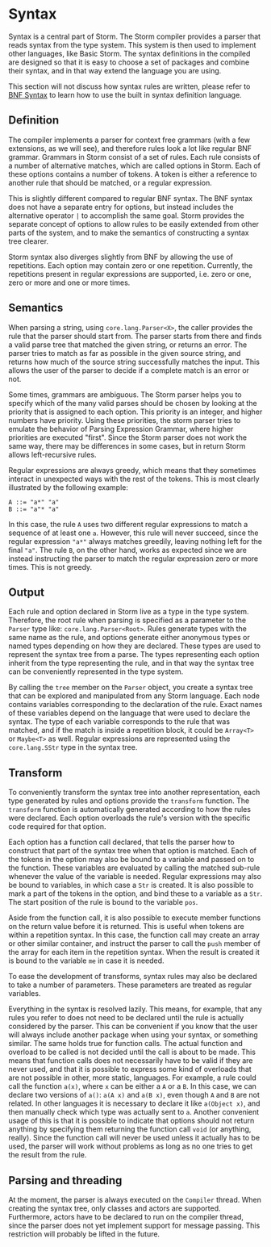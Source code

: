 Syntax
=======

Syntax is a central part of Storm. The Storm compiler provides a parser that reads syntax from the
type system. This system is then used to implement other languages, like Basic Storm. The syntax
definitions in the compiled are designed so that it is easy to choose a set of packages and combine
their syntax, and in that way extend the language you are using.

This section will not discuss how syntax rules are written, please refer to [BNF Syntax](md://BNF_Syntax)
to learn how to use the built in syntax definition language.

Definition
-----------

The compiler implements a parser for context free grammars (with a few extensions, as we will see),
and therefore rules look a lot like regular BNF grammar. Grammars in Storm consist of a set of
rules. Each rule consists of a number of alternative matches, which are called options in
Storm. Each of these options contains a number of tokens. A token is either a reference to another
rule that should be matched, or a regular expression.

This is slightly different compared to regular BNF syntax. The BNF syntax does not have a separate
entry for options, but instead includes the alternative operator `|` to accomplish the same
goal. Storm provides the separate concept of options to allow rules to be easily extended from other
parts of the system, and to make the semantics of constructing a syntax tree clearer.

Storm syntax also diverges slightly from BNF by allowing the use of repetitions. Each option may
contain zero or one repetition. Currently, the repetitions present in regular expressions are
supported, i.e. zero or one, zero or more and one or more times.

Semantics
----------

When parsing a string, using `core.lang.Parser<X>`, the caller provides the rule that the parser
should start from. The parser starts from there and finds a valid parse tree that matched the given
string, or returns an error. The parser tries to match as far as possible in the given source
string, and returns how much of the source string successfully matches the input. This allows the
user of the parser to decide if a complete match is an error or not.

Some times, grammars are ambiguous. The Storm parser helps you to specify which of the many valid
parses should be chosen by looking at the priority that is assigned to each option. This priority is
an integer, and higher numbers have priority. Using these priorities, the storm parser tries to
emulate the behavior of Parsing Expression Grammar, where higher priorities are executed
"first". Since the Storm parser does not work the same way, there may be differences in some cases,
but in return Storm allows left-recursive rules.

Regular expressions are always greedy, which means that they sometimes interact in unexpected ways
with the rest of the tokens. This is most clearly illustrated by the following example:

```
A ::= "a*" "a"
B ::= "a"* "a"
```

In this case, the rule `A` uses two different regular expressions to match a sequence of at least
one `a`. However, this rule will never succeed, since the regular expression `"a*"` always matches
greedily, leaving nothing left for the final `"a"`. The rule `B`, on the other hand, works as
expected since we are instead instructing the parser to match the regular expression zero or more
times. This is not greedy.

Output
-------

Each rule and option declared in Storm live as a type in the type system. Therefore, the root rule
when parsing is specified as a parameter to the `Parser` type like: `core.lang.Parser<Root>`. Rules
generate types with the same name as the rule, and options generate either anonymous types or named
types depending on how they are declared. These types are used to represent the syntax tree from a
parse. The types representing each option inherit from the type representing the rule, and in that
way the syntax tree can be conveniently represented in the type system.

By calling the `tree` member on the `Parser` object, you create a syntax tree that can be explored
and manipulated from any Storm language. Each node contains variables corresponding to the
declaration of the rule. Exact names of these variables depend on the language that were used to
declare the syntax. The type of each variable corresponds to the rule that was matched, and if the
match is inside a repetition block, it could be `Array<T>` or `Maybe<T>` as well. Regular
expressions are represented using the `core.lang.SStr` type in the syntax tree.

Transform
----------

To conveniently transform the syntax tree into another representation, each type generated by rules
and options provide the `transform` function. The `transform` function is automatically generated
according to how the rules were declared. Each option overloads the rule's version with the specific
code required for that option.

Each option has a function call declared, that tells the parser how to construct that part of the
syntax tree when that option is matched. Each of the tokens in the option may also be bound to a
variable and passed on to the function. These variables are evaluated by calling the matched
sub-rule whenever the value of the variable is needed. Regular expressions may also be bound to
variables, in which case a `Str` is created. It is also possible to mark a part of the tokens in the
option, and bind these to a variable as a `Str`. The start position of the rule is bound to the
variable `pos`.

Aside from the function call, it is also possible to execute member functions on the return value
before it is returned. This is useful when tokens are within a repetition syntax. In this case, the
function call may create an array or other similar container, and instruct the parser to call the
`push` member of the array for each item in the repetition syntax. When the result is created it is
bound to the variable `me` in case it is needed.

To ease the development of transforms, syntax rules may also be declared to take a number of
parameters. These parameters are treated as regular variables.

Everything in the syntax is resolved lazily. This means, for example, that any rules you refer to
does not need to be declared until the rule is actually considered by the parser. This can be
convenient if you know that the user will always include another package when using your syntax, or
something similar. The same holds true for function calls. The actual function and overload to be
called is not decided until the call is about to be made. This means that function calls does not
necessarily have to be valid if they are never used, and that it is possible to express some kind
of overloads that are not possible in other, more static, languages. For example, a rule could call
the function `a(x)`, where `x` can be either a `A` or a `B`. In this case, we can declare two
versions of `a()`: `a(A x)` and `a(B x)`, even though `A` and `B` are not related. In other
languages it is necessary to declare it like `a(Object x)`, and then manually check which type was
actually sent to `a`. Another convenient usage of this is that it is possible to indicate that
options should not return anything by specifying them returning the function call `void` (or
anything, really). Since the function call will never be used unless it actually has to be used, the
parser will work without problems as long as no one tries to get the result from the rule.

Parsing and threading
------------------------

At the moment, the parser is always executed on the `Compiler` thread. When creating the syntax
tree, only classes and actors are supported. Furthermore, actors have to be declared to run on the
compiler thread, since the parser does not yet implement support for message passing. This
restriction will probably be lifted in the future.
